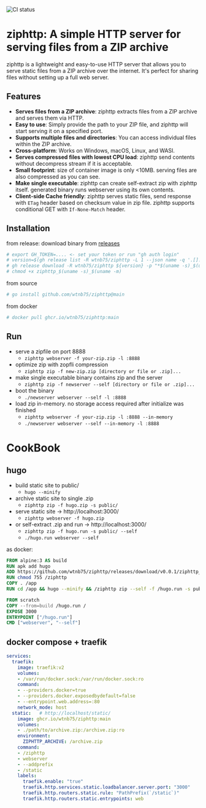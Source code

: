![CI status](https://github.com/wtnb75/ziphttp/actions/workflows/golang.yml/badge.svg)

# ziphttp: A simple HTTP server for serving files from a ZIP archive

ziphttp is a lightweight and easy-to-use HTTP server that allows you to serve static files from a ZIP archive over the internet. It's perfect for sharing files without setting up a full web server.

## Features

- **Serves files from a ZIP archive**: ziphttp extracts files from a ZIP archive and serves them via HTTP.
- **Easy to use**: Simply provide the path to your ZIP file, and ziphttp will start serving it on a specified port.
- **Supports multiple files and directories**: You can access individual files within the ZIP archive.
- **Cross-platform**: Works on Windows, macOS, Linux, and WASI.
- **Serves compressed files with lowest CPU load**: ziphttp send contents without decompress stream if it is acceptable.
- **Small footprint**: size of container image is only <10MB. serving files are also compressed as you can see.
- **Make single executable**: ziphttp can create self-extract zip with ziphttp itself. generated binary runs webserver using its own contents.
- **Client-side Cache friendly**: ziphttp serves static files, send response with `ETag` header based on checksum value in zip file. ziphttp supports conditional GET with `If-None-Match` header.

## Installation

from release: download binary from [releases](https://github.com/wtnb75/ziphttp/releases)

```sh
# export GH_TOKEN=.... <- set your token or run "gh auth login"
# version=$(gh release list -R wtnb75/ziphttp -L 1 --json name -q '.[].name')
# gh release download -R wtnb75/ziphttp ${version} -p "*$(uname -s)_$(uname -m)"
# chmod +x ziphttp_$(uname -s)_$(uname -m)
```

from source

```sh
# go install github.com/wtnb75/ziphttp@main
```

from docker

```sh
# docker pull ghcr.io/wtnb75/ziphttp:main
```

## Run

- serve a zipfile on port 8888
    - `ziphttp webserver -f your-zip.zip -l :8888`
- optimize zip with zopfli compression
    - `ziphttp zip -f new-zip.zip [directory or file or .zip]...`
- make single executable binary contains zip and the server
    - `ziphttp zip -f newserver --self [directory or file or .zip]...`
- boot the binary
    - `./newserver webserver --self -l :8888`
- load zip in-memory. no storage access required after initialize was finished
    - `ziphttp webserver -f your-zip.zip -l :8888 --in-memory`
    - `./newserver webserver --self --in-memory -l :8888`

# CookBook

## hugo

- build static site to public/
    - `hugo --minify`
- archive static site to single .zip
    - `ziphttp zip -f hugo.zip -s public/`
- serve static site -> http://localhost:3000/
    - `ziphttp webserver -f hugo.zip`
- or self-extract .zip and run -> http://localhost:3000/
    - `ziphttp zip -f hugo.run -s public/ --self`
    - `./hugo.run webserver --self`

as docker:

```Dockerfile
FROM alpine:3 AS build
RUN apk add hugo
ADD https://github.com/wtnb75/ziphttp/releases/download/v0.0.1/ziphttp_Linux_x86_64 /ziphttp
RUN chmod 755 /ziphttp
COPY . /app
RUN cd /app && hugo --minify && /ziphttp zip --self -f /hugo.run -s public/

FROM scratch
COPY --from=build /hugo.run /
EXPOSE 3000
ENTRYPOINT ["/hugo.run"]
CMD ["webserver", "--self"]
```

## docker compose + traefik

```yaml
services:
  traefik:
    image: traefik:v2
    volumes:
    - /var/run/docker.sock:/var/run/docker.sock:ro
    command:
    - --providers.docker=true
    - --providers.docker.exposedbydefault=false
    - --entrypoint.web.address=:80
    network_mode: host
  static:   # http://localhost/static/
    image: ghcr.io/wtnb75/ziphttp:main
    volumes:
    - ./path/to/archive.zip:/archive.zip:ro
    environment:
      ZIPHTTP_ARCHIVE: /archive.zip
    command:
    - /ziphttp
    - webserver
    - --addprefix
    - /static
    labels:
      traefik.enable: "true"
      traefik.http.services.static.loadbalancer.server.port: "3000"
      traefik.http.routers.static.rule: "PathPrefix(`/static`)"
      traefik.http.routers.static.entrypoints: web
```
